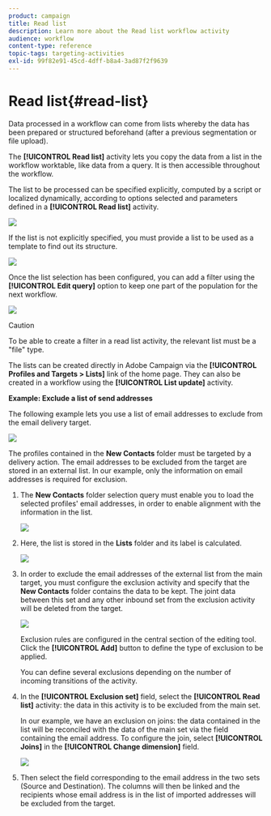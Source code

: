 ```yaml
---
product: campaign
title: Read list
description: Learn more about the Read list workflow activity
audience: workflow
content-type: reference
topic-tags: targeting-activities
exl-id: 99f82e91-45cd-4dff-b8a4-3ad87f2f9639
---
```

# Read list{#read-list}

Data processed in a workflow can come from lists whereby the data has been prepared or structured beforehand (after a previous segmentation or file upload).

The **[!UICONTROL Read list]** activity lets you copy the data from a list in the workflow worktable, like data from a query. It is then accessible throughout the workflow.

The list to be processed can be specified explicitly, computed by a script or localized dynamically, according to options selected and parameters defined in a **[!UICONTROL Read list]** activity.

![](assets/list_edit_select_option_01.png)

If the list is not explicitly specified, you must provide a list to be used as a template to find out its structure.

![](assets/s_advuser_list_template_select.png)

Once the list selection has been configured, you can add a filter using the **[!UICONTROL Edit query]** option to keep one part of the population for the next workflow.

![](assets/wf_readlist_1.png)

>[!CAUTION]
>
>To be able to create a filter in a read list activity, the relevant list must be a "file" type.

The lists can be created directly in Adobe Campaign via the **[!UICONTROL Profiles and Targets > Lists]** link of the home page. They can also be created in a workflow using the **[!UICONTROL List update]** activity.

**Example: Exclude a list of send addresses**

The following example lets you use a list of email addresses to exclude from the email delivery target. 

![](assets/s_advuser_list_read_sample_1.png)

The profiles contained in the **New Contacts** folder must be targeted by a delivery action. The email addresses to be excluded from the target are stored in an external list. In our example, only the information on email addresses is required for exclusion.

1. The **New Contacts** folder selection query must enable you to load the selected profiles' email addresses, in order to enable alignment with the information in the list.

   ![](assets/s_advuser_list_read_sample_0.png)

1. Here, the list is stored in the **Lists** folder and its label is calculated.

   ![](assets/s_advuser_list_read_sample_2.png)

1. In order to exclude the email addresses of the external list from the main target, you must configure the exclusion activity and specify that the **New Contacts** folder contains the data to be kept. The joint data between this set and any other inbound set from the exclusion activity will be deleted from the target.

   ![](assets/s_advuser_list_read_sample_3.png)

   Exclusion rules are configured in the central section of the editing tool. Click the **[!UICONTROL Add]** button to define the type of exclusion to be applied.

   You can define several exclusions depending on the number of incoming transitions of the activity.

1. In the **[!UICONTROL Exclusion set]** field, select the **[!UICONTROL Read list]** activity: the data in this activity is to be excluded from the main set.

   In our example, we have an exclusion on joins: the data contained in the list will be reconciled with the data of the main set via the field containing the email address. To configure the join, select **[!UICONTROL Joins]** in the **[!UICONTROL Change dimension]** field.

   ![](assets/s_advuser_list_read_sample_4.png)

1. Then select the field corresponding to the email address in the two sets (Source and Destination). The columns will then be linked and the recipients whose email address is in the list of imported addresses will be excluded from the target.
